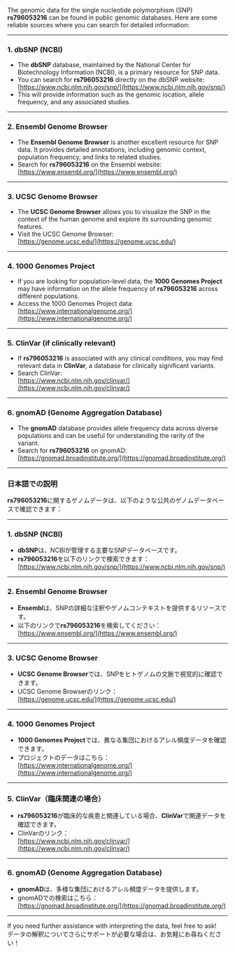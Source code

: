The genomic data for the single nucleotide polymorphism (SNP) **rs796053216** can be found in public genomic databases. Here are some reliable sources where you can search for detailed information:

---

### 1. **dbSNP (NCBI)**
   - The **dbSNP** database, maintained by the National Center for Biotechnology Information (NCBI), is a primary resource for SNP data.
   - You can search for **rs796053216** directly on the dbSNP website:  
     [https://www.ncbi.nlm.nih.gov/snp/](https://www.ncbi.nlm.nih.gov/snp/)
   - This will provide information such as the genomic location, allele frequency, and any associated studies.

---

### 2. **Ensembl Genome Browser**
   - The **Ensembl Genome Browser** is another excellent resource for SNP data. It provides detailed annotations, including genomic context, population frequency, and links to related studies.
   - Search for **rs796053216** on the Ensembl website:  
     [https://www.ensembl.org/](https://www.ensembl.org/)

---

### 3. **UCSC Genome Browser**
   - The **UCSC Genome Browser** allows you to visualize the SNP in the context of the human genome and explore its surrounding genomic features.
   - Visit the UCSC Genome Browser:  
     [https://genome.ucsc.edu/](https://genome.ucsc.edu/)

---

### 4. **1000 Genomes Project**
   - If you are looking for population-level data, the **1000 Genomes Project** may have information on the allele frequency of **rs796053216** across different populations.
   - Access the 1000 Genomes Project data:  
     [https://www.internationalgenome.org/](https://www.internationalgenome.org/)

---

### 5. **ClinVar (if clinically relevant)**
   - If **rs796053216** is associated with any clinical conditions, you may find relevant data in **ClinVar**, a database for clinically significant variants.
   - Search ClinVar:  
     [https://www.ncbi.nlm.nih.gov/clinvar/](https://www.ncbi.nlm.nih.gov/clinvar/)

---

### 6. **gnomAD (Genome Aggregation Database)**
   - The **gnomAD** database provides allele frequency data across diverse populations and can be useful for understanding the rarity of the variant.
   - Search for **rs796053216** on gnomAD:  
     [https://gnomad.broadinstitute.org/](https://gnomad.broadinstitute.org/)

---

### 日本語での説明

**rs796053216**に関するゲノムデータは、以下のような公共のゲノムデータベースで確認できます：

---

### 1. **dbSNP (NCBI)**
   - **dbSNP**は、NCBIが管理する主要なSNPデータベースです。
   - **rs796053216**を以下のリンクで検索できます：  
     [https://www.ncbi.nlm.nih.gov/snp/](https://www.ncbi.nlm.nih.gov/snp/)

---

### 2. **Ensembl Genome Browser**
   - **Ensembl**は、SNPの詳細な注釈やゲノムコンテキストを提供するリソースです。
   - 以下のリンクで**rs796053216**を検索してください：  
     [https://www.ensembl.org/](https://www.ensembl.org/)

---

### 3. **UCSC Genome Browser**
   - **UCSC Genome Browser**では、SNPをヒトゲノムの文脈で視覚的に確認できます。
   - UCSC Genome Browserのリンク：  
     [https://genome.ucsc.edu/](https://genome.ucsc.edu/)

---

### 4. **1000 Genomes Project**
   - **1000 Genomes Project**では、異なる集団におけるアレル頻度データを確認できます。
   - プロジェクトのデータはこちら：  
     [https://www.internationalgenome.org/](https://www.internationalgenome.org/)

---

### 5. **ClinVar（臨床関連の場合）**
   - **rs796053216**が臨床的な疾患と関連している場合、**ClinVar**で関連データを確認できます。
   - ClinVarのリンク：  
     [https://www.ncbi.nlm.nih.gov/clinvar/](https://www.ncbi.nlm.nih.gov/clinvar/)

---

### 6. **gnomAD (Genome Aggregation Database)**
   - **gnomAD**は、多様な集団におけるアレル頻度データを提供します。
   - gnomADでの検索はこちら：  
     [https://gnomad.broadinstitute.org/](https://gnomad.broadinstitute.org/)

---

If you need further assistance with interpreting the data, feel free to ask!  
データの解釈についてさらにサポートが必要な場合は、お気軽にお尋ねください！